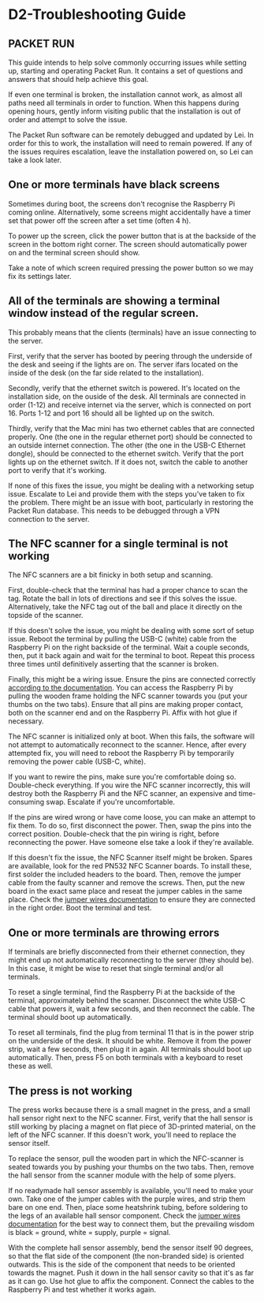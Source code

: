 # D2-Troubleshooting Guide

## PACKET RUN

This guide intends to help solve commonly occurring issues while setting up, starting and operating Packet Run. It contains a set of questions and answers that should help achieve this goal.

If even one terminal is broken, the installation cannot work, as almost all paths need all terminals in order to function. When this happens during opening hours, gently inform visiting public that the installation is out of order and attempt to solve the issue.

The Packet Run software can be remotely debugged and updated by Lei. In order for this to work, the installation will need to remain powered. If any of the issues requires escalation, leave the installation powered on, so Lei can take a look later.

## One or more terminals have black screens

Sometimes during boot, the screens don't recognise the Raspberry Pi coming online. Alternatively, some screens might accidentally have a timer set that power off the screen after a set time (often 4 h).

To power up the screen, click the power button that is at the backside of the screen in the bottom right corner. The screen should automatically power on and the terminal screen should show.

Take a note of which screen required pressing the power button so we may fix its settings later.

## All of the terminals are showing a terminal window instead of the regular screen.

This probably means that the clients (terminals) have an issue connecting to the server.

First, verify that the server has booted by peering through the underside of the desk and seeing if the lights are on. The server ifars located on the inside of the desk (on the far side related to the installation).

Secondly, verify that the ethernet switch is powered. It's located on the installation side, on the ouside of the desk. All terminals are connected in order (1-12) and receive internet via the server, which is connected on port 16. Ports 1-12 and port 16 should all be lighted up on the switch.

Thirdly, verify that the Mac mini has two ethernet cables that are connected properly. One (the one in the regular ethernet port) should be connected to an outside internet connection. The other (the one in the USB-C Ethernet dongle), should be connected to the ethernet switch. Verify that the port lights up on the ethernet switch. If it does not, switch the cable to another port to verify that it's working.

If none of this fixes the issue, you might be dealing with a networking setup issue. Escalate to Lei and provide them with the steps you've taken to fix the problem. There might be an issue with boot, particularly in restoring the Packet Run database. This needs to be debugged through a VPN connection to the server. 

## The NFC scanner for a single terminal is not working

The NFC scanners are a bit finicky in both setup and scanning.

First, double-check that the terminal has had a proper chance to scan the tag. Rotate the ball in lots of directions and see if this solves the issue. Alternatively, take the NFC tag out of the ball and place it directly on the topside of the scanner.

If this doesn't solve the issue, you might be dealing with some sort of setup issue. Reboot the terminal by pulling the USB-C (white) cable from the Raspberry Pi on the right backside of the terminal. Wait a couple seconds, then, put it back again and wait for the terminal to boot. Repeat this process three times until definitively asserting that the scanner is broken.

Finally, this might be a wiring issue. Ensure the pins are connected correctly [according to the documentation](../client/README.md). You can access the Raspberry Pi by pulling the wooden frame holding the NFC scanner towards you (put your thumbs on the two tabs). Ensure that all pins are making proper contact, both on the scanner end and on the Raspberry Pi. Affix with hot glue if necessary.

The NFC scanner is initialized only at boot. When this fails, the software will not attempt to automatically reconnect to the scanner. Hence, after every attempted fix, you will need to reboot the Raspberry Pi by temporarily removing the power cable (USB-C, white).

If you want to rewire the pins, make sure you're comfortable doing so. Double-check everything. If you wire the NFC scanner incorrectly, this will destroy both the Raspberry Pi and the NFC scanner, an expensive and time-consuming swap. Escalate if you're uncomfortable.

If the pins are wired wrong or have come loose, you can make an attempt to fix them. To do so, first disconnect the power. Then, swap the pins into the correct position. Double-check that the pin wiring is right, before reconnecting the power. Have someone else take a look if they're available.

If this doesn't fix the issue, the NFC Scanner itself might be broken. Spares are available, look for the red PN532 NFC Scanner boards. To install these, first solder the included headers to the board. Then, remove the jumper cable from the faulty scanner and remove the screws. Then, put the new board in the exact same place and reseat the jumper cables in the same place. Check the [jumper wires documentation](../client/README.md) to ensure they are connected in the right order. Boot the terminal and test.

## One or more terminals are throwing errors

If terminals are briefly disconnected from their ethernet connection, they might end up not automatically reconnecting to the server (they should be). In this case, it might be wise to reset that single terminal and/or all terminals.

To reset a single terminal, find the Raspberry Pi at the backside of the terminal, approximately behind the scanner. Disconnect the white USB-C cable that powers it, wait a few seconds, and then reconnect the cable. The terminal should boot up automatically.

To reset all terminals, find the plug from terminal 11 that is in the power strip on the underside of the desk. It should be white. Remove it from the power strip, wait a few seconds, then plug it in again. All terminals should boot up automatically. Then, press F5 on both terminals with a keyboard to reset these as well.

## The press is not working

The press works because there is a small magnet in the press, and a small hall sensor right next to the NFC scanner. First, verify that the hall sensor is still working by placing a magnet on flat piece of 3D-printed material, on the left of the NFC scanner. If this doesn't work, you'll need to replace the sensor itself.

To replace the sensor, pull the wooden part in which the NFC-scanner is seated towards you by pushing your thumbs on the two tabs. Then, remove the hall sensor from the scanner module with the help of some plyers. 

If no readymade hall sensor assembly is available, you'll need to make your own. Take one of the jumper cables with the purple wires, and strip them bare on one end. Then, place some heatshrink tubing, before soldering to the legs of an available hall sensor component. Check the [jumper wires documentation](../client/README.md) for the best way to connect them, but the prevailing wisdom is black = ground, white = supply, purple = signal. 

With the complete hall sensor assembly, bend the sensor itself 90 degrees, so that the flat side of the component (the non-branded side) is oriented outwards. This is the side of the component that needs to be oriented towards the magnet. Push it down in the hall sensor cavity so that it's as far as it can go. Use hot glue to affix the component. Connect the cables to the Raspberry Pi and test whether it works again.